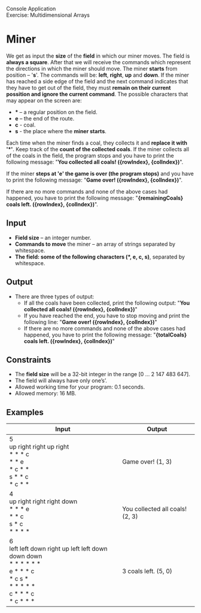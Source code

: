Console Application<br>
Exercise: Multidimensional Arrays
# Miner
We get as input the __size__ of the __field__ in which our miner moves. The field is __always a square__. After that we will receive the commands which represent the directions in which the miner should move. The miner __starts__ from position – '__s__'. The commands will be: __left__, __right__, __up__ and __down__. If the miner has reached a side edge of the field and the next command indicates that they have to get out of the field, they must __remain on their current possition and ignore the current command__. The possible characters that may appear on the screen are:
- __\*__ – a regular position on the field.
- __e__ – the end of the route. 
- __c__  - coal.
- __s__ - the place where the __miner starts__.

Each time when the miner finds a coal, they collects it and __replace it with '\*'__. Keep track of the __count of the collected coals__. If the miner collects all of the coals in the field, the program stops and you have to print the following message: "__You collected all coals! ({rowIndex}, {colIndex})__".

If the miner __steps at 'e' the game is over (the program stops)__ and you have to print the following message: "__Game over! ({rowIndex}, {colIndex})__".

If there are no more commands and none of the above cases had happened, you have to print the following message: "__{remainingCoals} coals left. ({rowIndex}, {colIndex})__".
## Input
- __Field size__ – an integer number.
- __Commands to move__ the miner – an array of strings separated by whitespace.
- __The field: some of the following characters (\*, e, c, s)__, separated by whitespace.
## Output
- There are three types of output:
    - If all the coals have been collected, print the following output: "__You collected all coals! ({rowIndex}, {colIndex})__"
    - If you have reached the end, you have to stop moving and print the following line: "__Game over! ({rowIndex}, {colIndex})__"
    - If there are no more commands and none of the above cases had happened, you have to print the following message: "__{totalCoals} coals left. ({rowIndex}, {colIndex})__"
## Constraints
- The __field size__ will be a 32-bit integer in the range [0 … 2 147 483 647].
- The field will always have only one’s’.
- Allowed working time for your program: 0.1 seconds.
- Allowed memory: 16 MB.
## Examples
Input|Output
-----|------
5<br>up right right up right<br>* * * c *<br>* * * e *<br>* * c * *<br>s * * c *<br>* * c * *|Game over! (1, 3)
4<br>up right right right down<br>* * * e<br>* * c *<br>* s * c<br>* * * *|You collected all coals! (2, 3)
6<br>left left down right up left left down down down<br>* * * * * *<br>e * * * c *<br>* * c s * *<br>* * * * * *<br>c * * * c *<br>* * c * * *|3	coals left. (5, 0)
